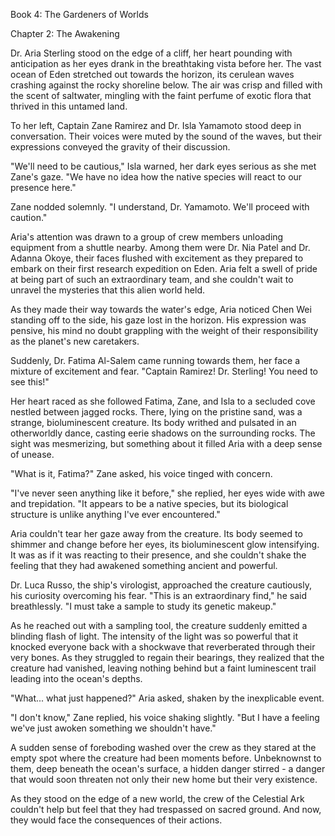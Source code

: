 Book 4: The Gardeners of Worlds

Chapter 2: The Awakening

Dr. Aria Sterling stood on the edge of a cliff, her heart pounding with anticipation as her eyes drank in the breathtaking vista before her. The vast ocean of Eden stretched out towards the horizon, its cerulean waves crashing against the rocky shoreline below. The air was crisp and filled with the scent of saltwater, mingling with the faint perfume of exotic flora that thrived in this untamed land.

To her left, Captain Zane Ramirez and Dr. Isla Yamamoto stood deep in conversation. Their voices were muted by the sound of the waves, but their expressions conveyed the gravity of their discussion.

"We'll need to be cautious," Isla warned, her dark eyes serious as she met Zane's gaze. "We have no idea how the native species will react to our presence here."

Zane nodded solemnly. "I understand, Dr. Yamamoto. We'll proceed with caution."

Aria's attention was drawn to a group of crew members unloading equipment from a shuttle nearby. Among them were Dr. Nia Patel and Dr. Adanna Okoye, their faces flushed with excitement as they prepared to embark on their first research expedition on Eden. Aria felt a swell of pride at being part of such an extraordinary team, and she couldn't wait to unravel the mysteries that this alien world held.

As they made their way towards the water's edge, Aria noticed Chen Wei standing off to the side, his gaze lost in the horizon. His expression was pensive, his mind no doubt grappling with the weight of their responsibility as the planet's new caretakers.

Suddenly, Dr. Fatima Al-Salem came running towards them, her face a mixture of excitement and fear. "Captain Ramirez! Dr. Sterling! You need to see this!"

Her heart raced as she followed Fatima, Zane, and Isla to a secluded cove nestled between jagged rocks. There, lying on the pristine sand, was a strange, bioluminescent creature. Its body writhed and pulsated in an otherworldly dance, casting eerie shadows on the surrounding rocks. The sight was mesmerizing, but something about it filled Aria with a deep sense of unease.

"What is it, Fatima?" Zane asked, his voice tinged with concern.

"I've never seen anything like it before," she replied, her eyes wide with awe and trepidation. "It appears to be a native species, but its biological structure is unlike anything I've ever encountered."

Aria couldn't tear her gaze away from the creature. Its body seemed to shimmer and change before her eyes, its bioluminescent glow intensifying. It was as if it was reacting to their presence, and she couldn't shake the feeling that they had awakened something ancient and powerful.

Dr. Luca Russo, the ship's virologist, approached the creature cautiously, his curiosity overcoming his fear. "This is an extraordinary find," he said breathlessly. "I must take a sample to study its genetic makeup."

As he reached out with a sampling tool, the creature suddenly emitted a blinding flash of light. The intensity of the light was so powerful that it knocked everyone back with a shockwave that reverberated through their very bones. As they struggled to regain their bearings, they realized that the creature had vanished, leaving nothing behind but a faint luminescent trail leading into the ocean's depths.

"What... what just happened?" Aria asked, shaken by the inexplicable event.

"I don't know," Zane replied, his voice shaking slightly. "But I have a feeling we've just awoken something we shouldn't have."

A sudden sense of foreboding washed over the crew as they stared at the empty spot where the creature had been moments before. Unbeknownst to them, deep beneath the ocean's surface, a hidden danger stirred - a danger that would soon threaten not only their new home but their very existence.

As they stood on the edge of a new world, the crew of the Celestial Ark couldn't help but feel that they had trespassed on sacred ground. And now, they would face the consequences of their actions.